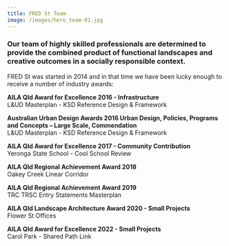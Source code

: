 ```yaml
---
title: FRED St Team
image: /images/hero_team-01.jpg
---
```


### Our team of highly skilled professionals are determined to provide the combined product of functional landscapes and creative outcomes in a socially responsible context.

FRED St was started in 2014 and in that time we have been lucky enough to receive a number of industry awards:

**AILA Qld Award for Excellence 2016 - Infrastructure**
<br>L&UD Masterplan - KSD Reference Design & Framework

**Australian Urban Design Awards 2016
Urban Design, Policies, Programs and Concepts – Large Scale, Commendation**
<br>L&UD Masterplan - KSD Reference Design & Framework

**AILA Qld Award for Excellence 2017 -
Community Contribution**
<br>Yeronga State School - Cool School Review

**AILA Qld Regional Achievement Award 2018**
<br>Oakey Creek Linear Corridor

**AILA Qld Regional Achievement Award 2019**
<br>TRC TRSC Entry Statements Masterplan

**AILA Qld Landscape Architecture Award 2020 - Small Projects**
<br>Flower St Offices

**AILA Qld Award for Excellence 2022 - Small Projects**
<br>Carol Park - Shared Path Link
